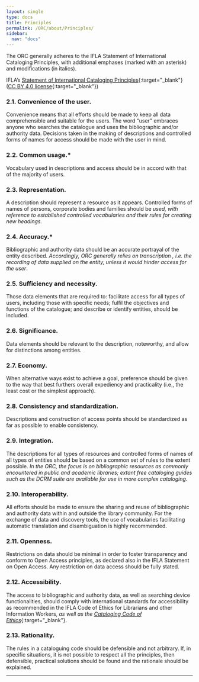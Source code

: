 ```yaml
---
layout: single
type: docs
title: Principles
permalink: /ORC/about/Principles/
sidebar:
  nav: "docs"
---
```


The ORC generally adheres to the IFLA Statement of International Cataloging Principles, with additional emphases (marked with an asterisk) and modifications (in italics).

IFLA’s [Statement of International Cataloging Principles](https://www.ifla.org/files/assets/cataloguing/icp/icp_2016-en.pdf){:target="_blank"} ([CC BY 4.0 license](https://creativecommons.org/licenses/by/4.0/){:target="_blank"})

### 2.1. Convenience of the user. 
Convenience means that all efforts should be made to keep all data comprehensible and suitable for the users. The word “user” embraces anyone who searches the catalogue and uses the bibliographic and/or authority data. Decisions taken in the making of descriptions and controlled forms of names for access should be made with the user in mind.

### 2.2. Common usage.*
Vocabulary used in descriptions and access should be in accord with that of the majority of users. 

### 2.3. Representation. 
A description should represent a resource as it appears. Controlled forms of names of persons, corporate bodies and families should be _used, with reference to established controlled vocabularies and their rules for creating new headings._

### 2.4. Accuracy.*
Bibliographic and authority data should be an accurate portrayal of the entity described. _Accordingly, ORC generally relies on transcription , i.e. the recording of data supplied on the entity, unless it would hinder access for the user_.

### 2.5. Sufficiency and necessity. 
Those data elements that are required to: facilitate access for all types of users, including those with specific needs; fulfil the objectives and functions of the catalogue; and describe or identify entities, should be included. 

### 2.6. Significance. 
Data elements should be relevant to the description, noteworthy, and allow for distinctions among entities.

### 2.7. Economy. 
When alternative ways exist to achieve a goal, preference should be given to the way that best furthers overall expediency and practicality (i.e., the least cost or the simplest approach).

### 2.8. Consistency and standardization. 
Descriptions and construction of access points should be standardized as far as possible to enable consistency.

### 2.9. Integration. 
The descriptions for all types of resources and controlled forms of names of all types of entities should be based on a common set of rules to the extent possible. _In the ORC, the focus is on bibliographic resources as commonly encountered in public and academic libraries; extant free cataloging guides such as the DCRM suite are available for use in more complex cataloging_.

### 2.10. Interoperability. 
All efforts should be made to ensure the sharing and reuse of bibliographic and authority data within and outside the library community. For the exchange of data and discovery tools, the use of vocabularies facilitating automatic translation and disambiguation is highly recommended.

### 2.11. Openness. 
Restrictions on data should be minimal in order to foster transparency and conform to Open Access principles, as declared also in the IFLA Statement on Open Access. Any restriction on data access should be fully stated.

### 2.12. Accessibility. 
The access to bibliographic and authority data, as well as searching device functionalities, should comply with international standards for accessibility as recommended in the IFLA Code of Ethics for Librarians and other Information Workers, _as well as the_ [_Cataloging Code of Ethics_](https://sites.google.com/view/cataloging-ethics/home){:target="_blank"}.

### 2.13. Rationality. 
The rules in a cataloguing code should be defensible and not arbitrary. If, in specific situations, it is not possible to respect all the principles, then defensible, practical solutions should be found and the rationale should be explained.

---
